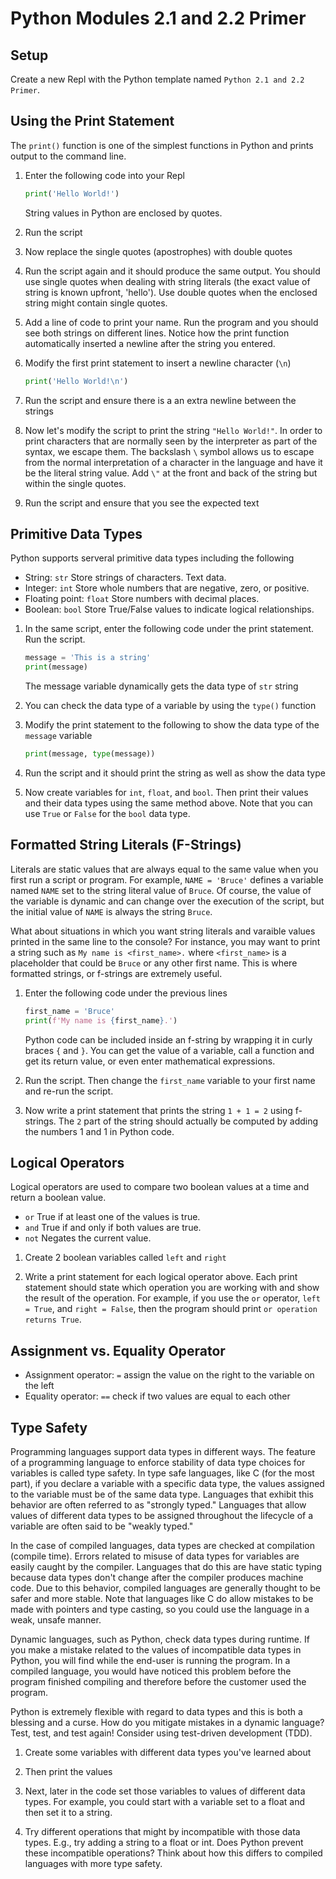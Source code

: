# Python Modules 2.1 and 2.2 Primer

## Setup
Create a new Repl with the Python template named `Python 2.1 and 2.2 Primer`.

## Using the Print Statement
The `print()` function is one of the simplest functions in Python and prints output to the command line.

1. Enter the following code into your Repl

    ```python
    print('Hello World!')
    ```
    String values in Python are enclosed by quotes.
   
1. Run the script

1. Now replace the single quotes (apostrophes) with double quotes

1. Run the script again and it should produce the same output. You should use single quotes when dealing with string literals (the exact value of string is known upfront, 'hello'). Use double quotes when the enclosed string might contain single quotes.

1. Add a line of code to print your name. Run the program and you should see both strings on different lines. Notice how the print function automatically inserted a newline after the string you entered.

1. Modify the first print statement to insert a newline character (`\n`)

    ```python
    print('Hello World!\n')
    ```

1. Run the script and ensure there is a an extra newline between the strings

1. Now let's modify the script to print the string `"Hello World!"`. In order to print characters that are normally seen by the interpreter as part of the syntax, we escape them. The backslash `\` symbol allows us to escape from the normal interpretation of a character in the language and have it be the literal string value. Add `\"` at the front and back of the string but within the single quotes.

1. Run the script and ensure that you see the expected text

## Primitive Data Types
Python supports serveral primitive data types including the following

- String: `str` Store strings of characters. Text data.
- Integer: `int` Store whole numbers that are negative, zero, or positive.
- Floating point: `float` Store numbers with decimal places.
- Boolean: `bool` Store True/False values to indicate logical relationships.

1. In the same script, enter the following code under the print statement. Run the script.

    ```python
    message = 'This is a string'
    print(message)
    ```
    The message variable dynamically gets the data type of `str` string

1. You can check the data type of a variable by using the `type()` function

1. Modify the print statement to the following to show the data type of the `message` variable

    ```python
    print(message, type(message))
    ```

1. Run the script and it should print the string as well as show the data type

1. Now create variables for `int`, `float`, and `bool`. Then print their values and their data types using the same method above. Note that you can use `True` or `False` for the `bool` data type.

## Formatted String Literals (F-Strings)
Literals are static values that are always equal to the same value when you first run a script or program. For example, `NAME = 'Bruce'` defines a variable named `NAME` set to the string literal value of `Bruce`. Of course, the value of the variable is dynamic and can change over the execution of the script, but the initial value of `NAME` is always the string `Bruce`.

What about situations in which you want string literals and varaible values printed in the same line to the console? For instance, you may want to print a string such as `My name is <first_name>.` where `<first_name>` is a placeholder that could be `Bruce` or any other first name. This is where formatted strings, or f-strings are extremely useful.

1. Enter the following code under the previous lines

    ```python
    first_name = 'Bruce'
    print(f'My name is {first_name}.')
    ```
    Python code can be included inside an f-string by wrapping it in curly braces `{` and `}`. You can get the value of a variable, call a function and get its return value, or even enter mathematical expressions.

1. Run the script. Then change the `first_name` variable to your first name and re-run the script.

1. Now write a print statement that prints the string `1 + 1 = 2` using f-strings. The `2` part of the string should actually be computed by adding the numbers 1 and 1 in Python code.

## Logical Operators
Logical operators are used to compare two boolean values at a time and return a boolean value.

- `or` True if at least one of the values is true.
- `and` True if and only if both values are true.
- `not` Negates the current value.

1. Create 2 boolean variables called `left` and `right`

1. Write a print statement for each logical operator above. Each print statement should state which operation you are working with and show the result of the operation. For example, if you use the `or` operator, `left = True`, and `right = False`, then the program should print `or operation returns True`. 

## Assignment vs. Equality Operator
- Assignment operator: `=` assign the value on the right to the variable on the left
- Equality operator: `==` check if two values are equal to each other

## Type Safety
Programming languages support data types in different ways. The feature of a programming language to enforce stability of data type choices for variables is called type safety. In type safe languages, like C (for the most part), if you declare a variable with a specific data type, the values assigned to the variable must be of the same data type. Languages that exhibit this behavior are often referred to as "strongly typed." Languages that allow values of different data types to be assigned throughout the lifecycle of a variable are often said to be "weakly typed."

In the case of compiled languages, data types are checked at compilation (compile time). Errors related to misuse of data types for variables are easily caught by the compiler. Languages that do this are have static typing because data types don't change after the compiler produces machine code. Due to this behavior, compiled languages are generally thought to be safer and more stable. Note that languages like C do allow mistakes to be made with pointers and type casting, so you could use the language in a weak, unsafe manner.

Dynamic languages, such as Python, check data types during runtime. If you make a mistake related to the values of incompatible data types in Python, you will find while the end-user is running the program. In a compiled language, you would have noticed this problem before the program finished compiling and therefore before the customer used the program.

Python is extremely flexible with regard to data types and this is both a blessing and a curse. How do you mitigate mistakes in a dynamic language? Test, test, and test again! Consider using test-driven development (TDD).

1. Create some variables with different data types you've learned about

1. Then print the values

1. Next, later in the code set those variables to values of different data types. For example, you could start with a variable set to a float and then set it to a string.

1. Try different operations that might by incompatible with those data types. E.g., try adding a string to a float or int. Does Python prevent these incompatible operations? Think about how this differs to compiled languages with more type safety.
